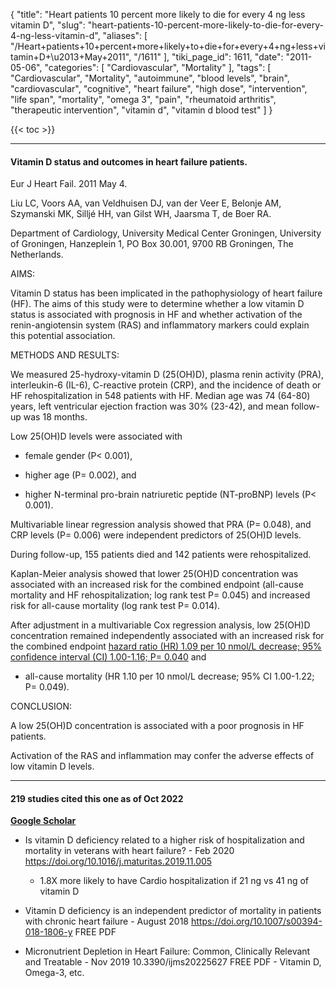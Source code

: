 {
    "title": "Heart patients 10 percent more likely to die for every 4 ng less vitamin D",
    "slug": "heart-patients-10-percent-more-likely-to-die-for-every-4-ng-less-vitamin-d",
    "aliases": [
        "/Heart+patients+10+percent+more+likely+to+die+for+every+4+ng+less+vitamin+D+\u2013+May+2011",
        "/1611"
    ],
    "tiki_page_id": 1611,
    "date": "2011-05-06",
    "categories": [
        "Cardiovascular",
        "Mortality"
    ],
    "tags": [
        "Cardiovascular",
        "Mortality",
        "autoimmune",
        "blood levels",
        "brain",
        "cardiovascular",
        "cognitive",
        "heart failure",
        "high dose",
        "intervention",
        "life span",
        "mortality",
        "omega 3",
        "pain",
        "rheumatoid arthritis",
        "therapeutic intervention",
        "vitamin d",
        "vitamin d blood test"
    ]
}


{{< toc >}} 

---

#### Vitamin D status and outcomes in heart failure patients.

Eur J Heart Fail. 2011 May 4. 

Liu LC, Voors AA, van Veldhuisen DJ, van der Veer E, Belonje AM, Szymanski MK, Silljé HH, van Gilst WH, Jaarsma T, de Boer RA.

Department of Cardiology, University Medical Center Groningen, University of Groningen, Hanzeplein 1, PO Box 30.001, 9700 RB Groningen, The Netherlands.

AIMS:

Vitamin D status has been implicated in the pathophysiology of heart failure (HF). The aims of this study were to determine whether a low vitamin D status is associated with prognosis in HF and whether activation of the renin-angiotensin system (RAS) and inflammatory markers could explain this potential association.

METHODS AND RESULTS:

We measured 25-hydroxy-vitamin D (25(OH)D), plasma renin activity (PRA), interleukin-6 (IL-6), C-reactive protein (CRP), and the incidence of death or HF rehospitalization in 548 patients with HF. Median age was 74 (64-80) years, left ventricular ejection fraction was 30% (23-42), and mean follow-up was 18 months. 

Low 25(OH)D levels were associated with 

* female gender (P< 0.001), 

* higher age (P= 0.002), and 

* higher N-terminal pro-brain natriuretic peptide (NT-proBNP) levels (P< 0.001). 

Multivariable linear regression analysis showed that PRA (P= 0.048), and CRP levels (P= 0.006) were independent predictors of 25(OH)D levels. 

During follow-up, 155 patients died and 142 patients were rehospitalized. 

Kaplan-Meier analysis showed that lower 25(OH)D concentration was associated with an increased risk for the combined endpoint (all-cause mortality and HF rehospitalization; log rank test P= 0.045) and increased risk for all-cause mortality (log rank test P= 0.014). 

After adjustment in a multivariable Cox regression analysis, low 25(OH)D concentration remained independently associated with an increased risk for the combined endpoint [hazard ratio (HR) 1.09 per 10 nmol/L decrease; 95% confidence interval (CI) 1.00-1.16; P= 0.040](hazard%20ratio%20(HR)%201.09%20per%2010%20nmol/L%20decrease;%2095%%20confidence%20interval%20(CI)%201.00-1.16;%20P=%200.040) and 

* all-cause mortality (HR 1.10 per 10 nmol/L decrease; 95% CI 1.00-1.22; P= 0.049).

CONCLUSION:

A low 25(OH)D concentration is associated with a poor prognosis in HF patients. 

Activation of the RAS and inflammation may confer the adverse effects of low vitamin D levels.

---

#### 219 studies cited this one as of Oct 2022

 **[Google Scholar](https://scholar.google.com/scholar?cites=11799074975349188698&as_sdt=5,48&sciodt=0,48&hl=en)** 

* Is vitamin D deficiency related to a higher risk of hospitalization and mortality in veterans with heart failure? - Feb 2020 https://doi.org/10.1016/j.maturitas.2019.11.005 

   * 1.8X more likely to have Cardio hospitalization if 21 ng vs 41 ng of vitamin D

* Vitamin D deficiency is an independent predictor of mortality in patients with chronic heart failure - August 2018 https://doi.org/10.1007/s00394-018-1806-y FREE PDF

* Micronutrient Depletion in Heart Failure: Common, Clinically Relevant and Treatable  - Nov 2019  10.3390/ijms20225627  FREE PDF - Vitamin D, Omega-3, etc.